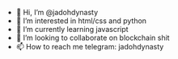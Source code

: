 - 👋 Hi, I’m @jadohdynasty
- 👀 I’m interested in html/css and python
- 🌱 I’m currently learning javascript
- 💞️ I’m looking to collaborate on blockchain shit
- 📫 How to reach me telegram: jadohdynasty

<!---
jadohdynasty/jadohdynasty is a ✨ special ✨ repository because its `README.md` (this file) appears on your GitHub profile.
You can click the Preview link to take a look at your changes.
--->
